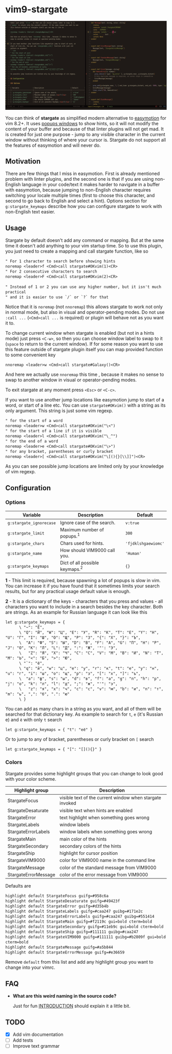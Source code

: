 # vim9-stargate

![Stargate Presentation](https://raw.githubusercontent.com/monkoose/stargate-images/main/stargate_presentation.gif)

You can think of **stargate** as simplified modern alternative to
[easymotion](https://github.com/easymotion/vim-easymotion) for vim 8.2+. It
uses [popups windows](https://vimhelp.org/popup.txt.html) to show hints, so it
will not modify the content of your buffer and because of that linter plugins
will not get mad. It is created for just one purpose - jump to any visible
character in the current window without thinking of where your cursor is.
Stargate do not support all the features of easymotion and will never do.

## Motivation

There are few things that I miss in easymotion. First is already mentioned
problem with linter plugins, and the second one is that if you are using
non-English language in your code/text it makes harder to navigate in a buffer
with easymotion, because jumping to non-English character requires switching
your locale multiple times (first to choose this character, and second to go
back to English and select a hint). Options section for `g:stargate_keymaps`
describe how you can configure stargate to work with non-English text easier.

## Usage

Stargate by default doesn't add any command or mapping. But at the same time it
doesn't add anything to your vim startup time. So to use this plugin, you just
need to create a mapping and call stargate function, like so
```vim
" For 1 character to search before showing hints
noremap <leader>f <Cmd>call stargate#OKvim(1)<CR>
" For 2 consecutive characters to search
noremap <leader>F <Cmd>call stargate#OKvim(2)<CR>

" Instead of 1 or 2 you can use any higher number, but it isn't much practical
" and it is easier to use `/` or `?` for that
```
Notice that it is `noremap` (not `nnoremap`) this allows stargate to work not
only in normal mode, but also in visual and operator-pending modes. Do not use
`:call ...` (`<Cmd>call ...` is required) or plugin will behave not as you want
it to.

To change current window when stargate is enabled (but not in a hints
mode) just press `<C-w>`, so then you can choose window label to swap to it
(`space` to return to the current window). If for some reason you want to use
this feature outside of stargate plugin itself you can map provided function
to some convenient key
```vim
nnoremap <leader>w <Cmd>call stargate#Galaxy()<CR>
```
And here we actually use `nnoremap` this time , because it makes no sense to
swap to another window in visual or operator-pending modes.

To exit stargate at any moment press `<Esc>` or `<C-c>`.

If you want to use another jump locations like easymotion jump to start of a
word, or start of a line etc. You can use `stargate#OKvim()` with a string as
its only argument. This string is just some vim regexp.
```vim
" for the start of a word
noremap <leader>w <Cmd>call stargate#OKvim("\<")
" for the start of a line if it is visible
noremap <leader>l <Cmd>call stargate#OKvim("\_^")
" for the end of a word
noremap <leader>e <Cmd>call stargate#OKvim("\>")
" for any bracket, parentheses or curly bracket
noremap <leader>[ <Cmd>call stargate#OKvim("\[(){}[\\]]")<CR>
```
As you can see possible jump locations are limited only by your knowledge of
vim regexp.

## Configuration

### Options

| Variable                | Description                               | Default             |
|-------------------------|-------------------------------------------|---------------------|
| `g:stargate_ignorecase` | Ignore case of the search.                | `v:true`            |
| `g:stargate_limit`      | Maximum number of popups.<sup>1</sup>     | `300`               |
| `g:stargate_chars`      | Chars used for hints.                     | `'fjdklshgaewiomc'` |
| `g:stargate_name`       | How should VIM9000 call you.              | `'Human'`           |
| `g:stargate_keymaps`    | Dict of all possible keymaps.<sup>2</sup> | `{}`                |

**1** - This limit is required, because spawning a lot of popups is slow in vim. You
can increase it if you have found that it sometimes limits your search
results, but for any practical usage default value is enough.

**2** - It is a dictionary of the keys - characters that you press and values -
all characters you want to include in a search besides the key character. Both
are strings. As an example for Russian language it can look like this
```vim
let g:stargate_keymaps = {
      \ "~": "Ё",
      \ "Q": "Й", "W": "Ц", "E": "У", "R": "К", "T": "Е", "Y": "Н", "U": "Г", "I": "Ш", "O": "Щ", "P": "З", "{": "Х", "}": "Ъ",
      \  "A": "Ф", "S": "Ы", "D": "В", "F": "А", "G": "П", "H": "Р", "J": "О", "K": "Л", "L": "Д", ":": "Ж", '"': "Э",
      \   "Z": "Я", "X": "Ч", "C": "С", "V": "М", "B": "И", "N": "Т", "M": "Ь", "<": "Б", ">": "Ю",
      \ "`": "ё",
      \ "q": "й", "w": "ц", "e": "у", "r": "к", "t": "е", "y": "н", "u": "г", "i": "ш", "o": "щ", "p": "з", "[": "х", "]": "ъ",
      \  "a": "ф", "s": "ы", "d": "в", "f": "а", "g": "п", "h": "р", "j": "о", "k": "л", "l": "д", ";": "ж", "'": "э",
      \   "z": "я", "x": "ч", "c": "с", "v": "м", "b": "и", "n": "т", "m": "ь", ",": "б", ".": "ю"
      \ }
```
You can add as many chars in a string as you want, and all of them will be
searched for that dictionary key. As example to search for `t`, `е` (it's
Russian е) and `ё` with only `t` search
```vim
let g:stargate_keymaps = { "t": "её" }
```
Or to jump to any of bracket, parentheses or curly bracket on `[` search
```vim
let g:stargate_keymaps = { "[": "[](){}" }
```

### Colors

Stargate provides some highlight groups that you can change to look good with
your color scheme.

| Highlight group       | Description                                               |
|-----------------------|-----------------------------------------------------------|
| StargateFocus         | visible text of the current window when stargate invoked  |
| StargateDesaturate    | visible text when hints are enabled                       |
| StargateError         | text highlight when something goes wrong                  |
| StargateLabels        | window labels                                             |
| StargateErrorLabels   | window labels when something goes wrong                   |
| StargateMain          | main color of the hints                                   |
| StargateSecondary     | secondary colors of the hints                             |
| StargateShip          | highlight for cursor position                             |
| StargateVIM9000       | color for VIM9000 name in the command line                |
| StargateMessage       | color of the standard message from VIM9000                |
| StargateErrorMessage  | color of the error message from VIM9000                   |

Defaults are
```vim
highlight default StargateFocus guifg=#958c6a
highlight default StargateDesaturate guifg=#49423f
highlight default StargateError guifg=#d35b4b
highlight default StargateLabels guifg=#caa247 guibg=#171e2c
highlight default StargateErrorLabels guifg=#caa247 guibg=#551414
highlight default StargateMain guifg=#f2119c gui=bold cterm=bold
highlight default StargateSecondary guifg=#11eb9c gui=bold cterm=bold
highlight default StargateShip guifg=#111111 guibg=#caa247
highlight default StargateVIM9000 guifg=#111111 guibg=#b2809f gui=bold cterm=bold
highlight default StargateMessage guifg=#a5b844
highlight default StargateErrorMessage guifg=#e36659
```

Remove `default` from this list and add any highlight group you want to change
into your vimrc.

## FAQ

- **What are this weird naming in the source code?**

  Just for fun
  [INTRODUCTION](https://github.com/monkoose/vim9-stargate/blob/main/INTRODUCTION.md)
  should explain it a little bit.

## TODO

- [x] Add vim documentation
- [ ] Add tests
- [ ] Improve text grammar
